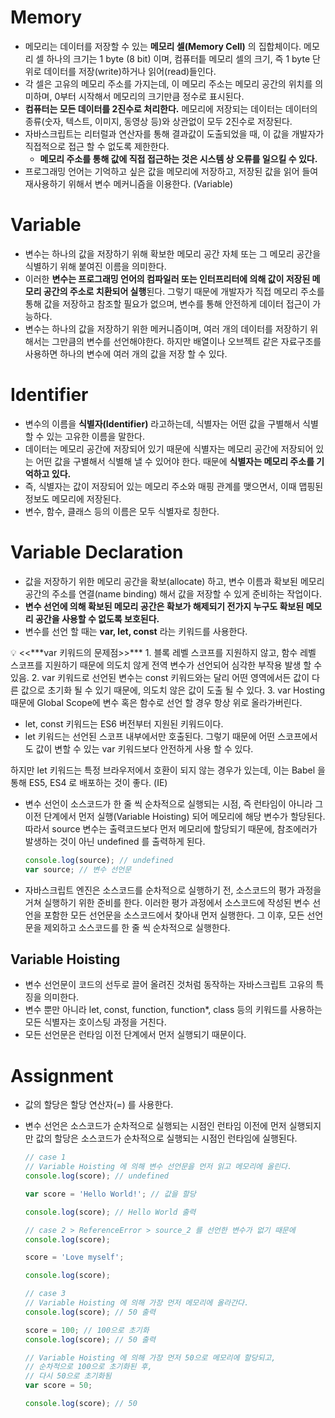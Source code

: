 # Memory

- 메모리는 데이터를 저장할 수 있는 **메모리 셀(Memory Cell)** 의 집합체이다. 메모리 셀 하나의 크기는 1 byte (8 bit) 이며, 컴퓨터틑 메모리 셀의 크기, 즉 1 byte 단위로 데이터를 저장(write)하거나 읽어(read)들인다.
- 각 셀은 고유의 메모리 주소를 가지는데, 이 메모리 주소는 메모리 공간의 위치를 의미하며, 0부터 시작해서 메모리의 크기만큼 정수로 표시된다.
- **컴퓨터는 모든 데이터를 2진수로 처리한다.** 메모리에 저장되는 데이터는 데이터의 종류(숫자, 텍스트, 이미지, 동영상 등)와 상관없이 모두 2진수로 저장된다.
- 자바스크립트는 리터럴과 연산자를 통해 결과값이 도출되었을 때, 이 값을 개발자가 직접적으로 접근 할 수 없도록 제한한다.
    - **메모리 주소를 통해 값에 직접 접근하는 것은 시스템 상 오류를 일으킬 수 있다.**
- 프로그래밍 언어는 기억하고 싶은 값을 메모리에 저장하고, 저장된 값을 읽어 들여 재사용하기 위해서 변수 메커니즘을 이용한다. (Variable)

# Variable

- 변수는 하나의 값을 저장하기 위해 확보한 메모리 공간 자체 또는 그 메모리 공간을 식별하기 위해 붙여진 이름을 의미한다.
- 이러한 **변수는 프로그래밍 언어의 컴파일러 또는 인터프리터에 의해 값이 저장된 메모리 공간의 주소로 치환되어 실행**된다.
그렇기 때문에 개발자가 직접 메모리 주소를 통해 값을 저장하고 참조할 필요가 없으며, 변수를 통해 안전하게 데이터 접근이 가능하다.
- 변수는 하나의 값을 저장하기 위한 메커니즘이며, 여러 개의 데이터를 저장하기 위해서는 그만큼의 변수를 선언해야한다. 하지만 배열이나 오브젝트 같은 자료구조를 사용하면 하나의 변수에 여러  개의 값을 저장 할 수 있다.

# Identifier

- 변수의 이름을 **식별자(Identifier)** 라고하는데, 식별자는 어떤 값을 구별해서 식별할 수 있는 고유한 이름을 말한다.
- 데이터는 메모리 공간에 저장되어 있기 때문에 식별자는 메모리 공간에 저장되어 있는 어떤 값을 구별해서 식별해 낼 수 있어야 한다. 때문에 **식별자는 메모리 주소를 기억하고 있다.**
- 즉, 식별자는 값이 저장되어 있는 메모리 주소와 매핑 관계를 맺으면서, 이때 맵핑된 정보도 메모리에 저장된다.
- 변수, 함수, 클래스 등의 이름은 모두 식별자로 칭한다.

# Variable Declaration

- 값을 저장하기 위한 메모리 공간을 확보(allocate) 하고, 변수 이름과 확보된 메모리 공간의 주소를 연결(name binding) 해서 값을 저장할 수 있게 준비하는 작업이다.
- **변수 선언에 의해 확보된 메모리 공간은 확보가 해제되기 전가지 누구도 확보된 메모리 공간을 사용할 수 없도록 보호된다.**
- 변수를 선언 할 때는 **var, let, const** 라는 키워드를 사용한다.

<aside>
💡 <<***var 키워드의 문제점>>***
1. 블록 레벨 스코프를 지원하지 않고, 함수 레벨 스코프를 지원하기 때문에 의도치 않게 전역 변수가 선언되어 심각한 부작용 발생 할 수 있음.
2. var 키워드로 선언된 변수는 const 키워드와는 달리 어떤 영역에서든 값이 다른 값으로 초기화 될 수 있기 때문에, 의도치 않은 값이 도출 될 수 있다.
3. var Hosting 때문에 Global Scope에 변수 혹은 함수로 선언 할 경우 항상 위로 올라가버린다.

</aside>

- let, const 키워드는 ES6 버전부터 지원된 키워드이다.
- let 키워드는 선언된 스코프 내부에서만 호출된다. 그렇기 때문에 어떤 스코프에서도 값이 변할 수 있는 var 키워드보다 안전하게 사용 할 수 있다.

하지만 let 키워드는 특정 브라우저에서 호환이 되지 않는 경우가 있는데, 이는 Babel 을 통해 ES5, ES4 로 배포하는 것이 좋다. (IE)
- 변수 선언이 소스코드가 한 줄 씩 순차적으로 실행되는 시점, 즉 런타임이 아니라 그 이전 단계에서 먼저 실행(Variable Hoisting) 되어 메모리에 해당 변수가 할당된다.
따라서 source 변수는 출력코드보다 먼저 메모리에 할당되기 때문에, 참조에러가 발생하는 것이 아닌 undefined 를 출력하게 된다.
    
    ```jsx
    console.log(source); // undefined
    var source; // 변수 선언문
    ```
    
- 자바스크립트 엔진은 소스코드를 순차적으로 실행하기 전, 소스코드의 평가 과정을 거쳐 실행하기 위한 준비를 한다.
이러한 평가 과정에서 소스코드에 작성된 변수 선언을 포함한 모든 선언문을 소스코드에서 찾아내 먼저 실행한다.
그 이후, 모든 선언문을 제외하고 소스코드를 한 줄 씩 순차적으로 실행한다.

## Variable Hoisting

- 변수 선언문이 코드의 선두로 끌어 올려진 것처럼 동작하는 자바스크립트 고유의 특징을 의미한다.
- 변수 뿐만 아니라 let, const, function, function*, class 등의 키워드를 사용하는 모든 식별자는 호이스팅 과정을 거친다.
- 모든 선언문은 런타임 이전 단계에서 먼저 실행되기 때문이다.

# Assignment

- 값의 할당은 할당 연산자(=) 를 사용한다.
- 변수 선언은 소스코드가 순차적으로 실행되는 시점인 런타임 이전에 먼저 실행되지만 값의 할당은 소스코드가 순차적으로 실행되는 시점인 런타임에 실행된다.
    
    ```jsx
    // case 1
    // Variable Hoisting 에 의해 변수 선언문을 먼저 읽고 메모리에 올린다.
    console.log(score); // undefined
    
    var score = 'Hello World!'; // 값을 할당
    
    console.log(score); // Hello World 출력
    
    // case 2 > ReferenceError > source_2 를 선언한 변수가 없기 때문에
    console.log(score);
    
    score = 'Love myself';
    
    console.log(score);
    
    // case 3
    // Variable Hoisting 에 의해 가장 먼저 메모리에 올라간다.
    console.log(score); // 50 출력
    
    score = 100; // 100으로 초기화
    console.log(score); // 50 출력
    
    // Variable Hoisting 에 의해 가장 먼저 50으로 메모리에 할당되고,
    // 순차적으로 100으로 초기화된 후,
    // 다시 50으로 초기화됨
    var score = 50;
    
    console.log(score); // 50
    ```